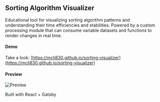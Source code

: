 
## Sorting Algorithm Visualizer

Educational tool for visualizing sorting algorithm patterns and understanding their time efficiencies and stabilities. Powered by a custom processing module that can consume variable datasets and functions to render changes in real time.

#### Demo

Take a look: [https://mcli830.github.io/sorting-visualizer](https://mcli830.github.io/sorting-visualizer)

#### Preview

![Preview](https://user-images.githubusercontent.com/39263631/75177738-98423300-56eb-11ea-9a7b-ecdff94906da.jpg)

Built with React + Gatsby
